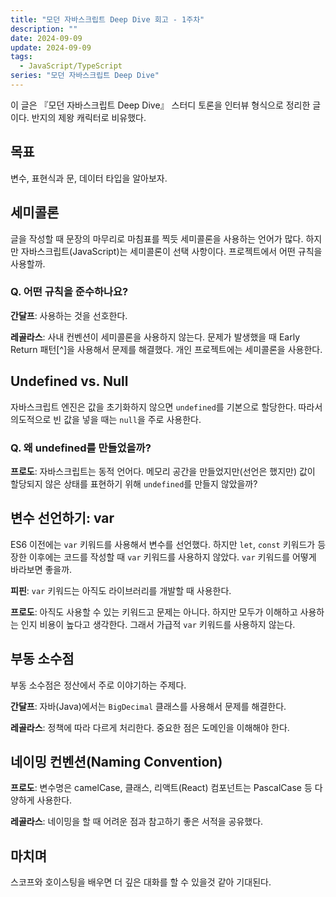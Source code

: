 ```yaml
---
title: "모던 자바스크립트 Deep Dive 회고 - 1주차"
description: ""
date: 2024-09-09
update: 2024-09-09
tags:
  - JavaScript/TypeScript
series: "모던 자바스크립트 Deep Dive"
---
```


이 글은 『모던 자바스크립트 Deep Dive』 스터디 토론을 인터뷰 형식으로 정리한 글이다. 반지의 제왕 캐릭터로 비유했다.

## 목표

변수, 표현식과 문, 데이터 타입을 알아보자.

## 세미콜론

글을 작성할 때 문장의 마무리로 마침표를 찍듯 세미콜론을 사용하는 언어가 많다. 하지만 자바스크립트(JavaScript)는 세미콜론이 선택 사항이다.
프로젝트에서 어떤 규칙을 사용할까.

### Q. 어떤 규칙을 준수하나요?

**간달프**: 사용하는 것을 선호한다.

**레골라스**: 사내 컨벤션이 세미콜론을 사용하지 않는다. 문제가 발생했을 때 Early Return 패턴[^]을 사용해서 문제를 해결했다. 개인 프로젝트에는 세미콜론을 사용한다.

## Undefined vs. Null

자바스크립트 엔진은 값을 초기화하지 않으면 `undefined`를 기본으로 할당한다. 따라서 의도적으로 빈 값을 넣을 때는 `null`을 주로 사용한다.

### Q. 왜 undefined를 만들었을까?

**프로도**: 자바스크립트는 동적 언어다. 메모리 공간을 만들었지만(선언은 했지만) 값이 할당되지 않은 상태를 표현하기 위해 `undefined`를 만들지 않았을까?

## 변수 선언하기: var

ES6 이전에는 `var` 키워드를 사용해서 변수를 선언했다. 하지만 `let`, `const` 키워드가 등장한 이후에는 코드를 작성할 때 `var` 키워드를 사용하지 않았다.
`var` 키워드를 어떻게 바라보면 좋을까.

**피핀**: `var` 키워드는 아직도 라이브러리를 개발할 때 사용한다.

**프로도**: 아직도 사용할 수 있는 키워드고 문제는 아니다. 하지만 모두가 이해하고 사용하는 인지 비용이 높다고 생각한다. 그래서 가급적 `var` 키워드를 사용하지 않는다.

## 부동 소수점

부동 소수점은 정산에서 주로 이야기하는 주제다.

**간달프**: 자바(Java)에서는 `BigDecimal` 클래스를 사용해서 문제를 해결한다.

**레골라스**: 정책에 따라 다르게 처리한다. 중요한 점은 도메인을 이해해야 한다.

## 네이밍 컨벤션(Naming Convention)

**프로도**: 변수명은 camelCase, 클래스, 리액트(React) 컴포넌트는 PascalCase 등 다양하게 사용한다.

**레골라스**: 네이밍을 할 때 어려운 점과 참고하기 좋은 서적을 공유했다.

## 마치며

스코프와 호이스팅을 배우면 더 깊은 대화를 할 수 있을것 같아 기대된다.
